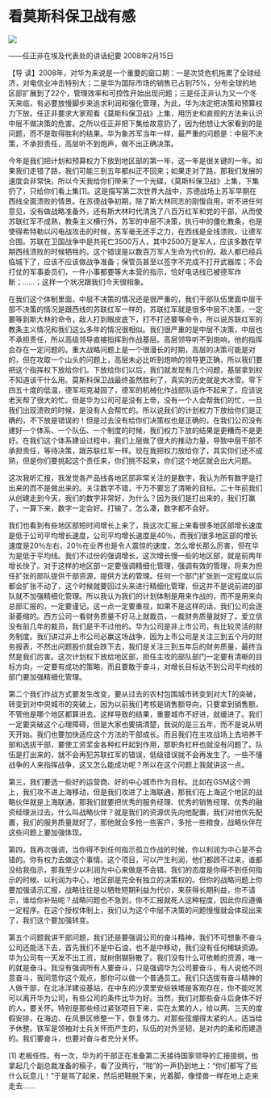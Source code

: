 # 看莫斯科保卫战有感
<img class="pv" src="https://api.visitor.plantree.me/visitor-badge/pv?namespace=plantree.me&key=renzhengfei-speeches/./docs/speeches/2008/02/看莫斯科保卫战有感.md">


——任正非在埃及代表处的讲话纪要
2008年2月15日



【导  读】2008年，对华为来说是一个重要的窗口期：一是次贷危机拖累了全球经济，对电信业冲击特别大；二是华为国际市场的销售已占到75%，分布全球的地区部扩展到了22个，管理效率和可控性开始出现问题；三是任正非认为又一个冬天来临，有必要放慢脚步来追求利润和强化管理，为此，华为决定把决策和预算权力下放。任正非要求大家观看《莫斯科保卫战》上集，用历史和直观的方法来认识中层不做决策的危害。之所以任正非把下集给故意扔了，因为他想让大家看到的是问题，而不是取得胜利的结果。华为象苏军当年一样，最严重的问题是：中层不决策，不承担责任，高层听不到炮声，做不出正确决策。



今年是我们把计划和预算权力下放到地区部的第一年，这一年是很关键的一年。如果我们走错了路，我们可能三到五年都纠正不回来；如果走对了路，那我们发展的速度会非常快，所以今天我给你们带来了一个光碟，《莫斯科保卫战》上集，下集扔了，只给你们看上集[1]。这是描写第二次世界大战中，苏德战场上苏军早期在西线全面溃败的情景。在苏德战争初期，除了斯大林同志的刚愎自用，听不进任何意见，没有做战略准备外，还有斯大林时代清洗了八百万红军和党的干部，从而使苏联红军不成熟，教条主义横行外，苏军的中层不决策，执行中的僵化教条，也是使得希特勒以闪电战攻击的时候，苏军毫无还手之力，在西线是全线溃败，让德军合围。苏联在卫国战争中是共死亡3500万人，其中2500万是军人，应该多数在早期西线溃败的时候牺牲的。这个错误是以数百万军人生命为代价的。敌人都已经兵临城下了，应该不应该做战争准备；保管员甚至以签字不完成不打开武器库；不会打仗的军事委员们，一件小事都要等大本营的指示，恰好电话线已被德军炸断；……；这样一个状况跟我们今天很相象。

在我们这个体制里面，中层不决策的情况还是很严重的，我们干部队伍里面中层干部不决策的情况是跟西线的苏联红军一样的，苏联红军就是很多中层不决策，一定要等到斯大林的命令，敌人打到眼皮底下，打不打还要等命令，所以说苏联红军的教条主义情况和我们这么多年的情况很相似。我们很严重的是中层不决策，中层也不承担责任，所以高级领导直接指挥到作战基层。高层领导听不到炮响，他的指挥会存在一定问题的。重大战略问题上是一个很漫长的时期，高层的决策可能是对的，但在攻取一个山头的问题上，高层未必比听到炮响的领导更正确，所以我们要把这个指挥权下放给你们。下放给你们以后，我们就发现有几个问题，基层拿到权不知道该干什么用。莫斯科保卫战最终虽然胜利了，真实的历史就是大冰雪。零下四五十度的低温，德军坦克凝固了，德军的机械化作战部队运作不起来了，应该说老天帮了很大的忙。但是华为公司可是没有上帝，没有一个人会帮我们的忙，一旦我们出现溃败的时候，是没有人会帮忙的。所以说我们的计划权力下放给你们是正确的，不下放是错误的！但是过去没有给你们决策权也是正确的，在我们公司没有建好一个体系、一个队伍、一个制度的时候，我们权力下放的结果是更糟而不是更好。在我们这个体系建设过程中，我们上层做了很大的推动力量，导致中层干部不承担责任，等待决策，跟苏联红军一样。现在我把权力放给你了，其实你们还不成熟，但是你们要挑起这个责任来，你们挑不起来，你们这个地区就会出大问题。

这次我听汇报，我发觉各产品线各地区部非常关注的是数字，我认为所有数字是打出来的而不是做出来的。关注数字不错，千万不要忘了清晰的目标。二十年前我们从创建走到今天，我们的数字非常好，为什么？因为我们是打出来的，我们打赢了，一算下来，数字一定会好。打输了，怎么凑，数字都不会好。

我们也看到有些地区部短时间增长上来了，我这次汇报上来看很多地区部增长速度是低于公司平均增长速度，公司平均增长速度是40％，而我们很多地区部的增长速度是20％左右，20％在业界也是令人震惊的速度，怎么增长那么厉害，但在华为是低于平均线。我们不过份的强调增长，这次增长慢一些的地区部，就是前两年增长快了。对于这样的地区部一定要强调精细化管理，强调有效的管理，将来为担任扩张的部队提供干部资源，提供方法的管理。任何一个部门扩张到一定程度以后都会扩张不动了，这个时候就要回过头来进行精细化管理，但这并不是说前进的部队就不加强精细化管理。所以我认为我们的计划体制是用来作战的，而不是用来向总部汇报的，一定要谨记。这一点一定要重视，如果不是这样的话，我们公司会逐渐萎缩的。西方公司一看财务质量不好马上就裁员，一裁财务质量就好了。爱立信没有前几年的裁员，我们是干不过他的。华为公司是非上市公司，有比较灵活的财务制度。我们讲过非上市公司必赢这场战争，因为上市公司是关注三到五个月的财务报表，不然出问题股价就会跌下去，我们是关注三到五年后的财务质量，最终当然是我们厉害。这次计划权下放给地区部，担任主攻的部队部门一定要有清晰的目标方向，一定要有成功的策略，而且要敢于奋斗，对增长目标达不到公司平均线的部门要加强精细化管理。

第二个我们作战方式要发生改变，要从过去的农村包围城市转变到对大T的突破，转变到对中央城市的突破上，因为以前我们考核是销售额导向，只要拿到销售额，不管他是哪个地区都算进去。这样导致的结果，重要城市不好进，就缓进了。我们一定要突破这个心理障碍，但是大家也要搞清楚，我说的是三五年，而不是说从明天开始。我们也要加快适应这个方法的干部成长。而且我们在主攻战场上去培养干部和选拔干部，要使工资奖金各种杠杆起到作用，那职务杠杆也就没有问题了。队伍是打出来的，就不会再犯苏联红军的错误，低级错误就不会再发生了。一些不懂战争的人来指挥战争，这又怎么能成功呢？所以在这个问题上我就讲这一点。

第三，我们要选一些好的运营商、好的中心城市作为目标。比如在GSM这个网上，我们攻不进上海移动，但是我们攻进了上海联通，那我们在上海这个地区的战略伙伴就是上海联通，那我们就要把优秀的服务经理、优秀的销售经理、优秀的融资经理派过去。什么叫战略伙伴？就是我们的资源优先向他配置，我们对他优先配置，我们的服务质量就好了，那他就会多抢一些客户，多抢一些粮食，战略伙伴在这些问题上要加强体现。

第四，我再次强调，当你得不到任何指示孤立作战的时候，你以利润为中心是不会错的。你有权力去做这个事情。这个项目，可以产生利润，他们都顾不过来，谁都没给我指示，那我至少以利润为中心来做是不会错。我们的态度是你得不到任何指示的时候、以利润为中心，地区部是完全有独立的决策权的。但你的战略问题上你要加强请示汇报，战略往往是以牺牲短期利益为代价，来获得长期利益，你不请示，谁给你补贴呢？战略问题也不急到，你不汇报就死人这种程度，因此你应遵循一定程序。在这个授权体制上，我们认为这个中层不决策的问题慢慢就会体现出来了，我们这个要加强转变。

第五个问题我讲干部问题，我们还是要强调公司的奋斗精神，我们不可想象不奋斗公司还能活下去，首先我们不是中石油，也不是中移动，我们没有任何稀缺资源。华为公司有一天发不出工资，就树倒猢狲散了。我们没有什么可依赖的资源，唯一的就是奋斗。我没有强调所有人要奋斗，只是强调华为公司要奋斗，有人说他不同意奋斗，我同意你这个观点，那你可以做一个普通员工。我们只选拔有奋斗精神的人做干部，在北冰洋建设基站，在中东的沙漠里安些铁塔是客观存在，你不能吃苦可以离开华为公司，有些公司的条件比华为好。当然，我们对那些奋斗后身体不好的人，要关怀。特别是那些经过紧张项目下来，实在太累的人，给以两、三天的度假安排，在海边、在风景区修整一下，恢复体力。对那些弦绷得太紧的人，适当给予休整。铁军是领袖对士兵关怀而产生的，队伍的对外坚韧，是对内的柔和而建造的。我们要奋斗，也要对奋斗者充分关怀。


[1] 老板任性。有一次，华为的干部正在准备第二天接待国家领导的汇报提纲，他拿起几个副总裁准备的稿子，看了没两行，“啪”的一声扔到地上：“你们都写了些什么玩意儿！”于是骂了起来，然后把鞋脱下来，光着脚，像怪兽一样在地上走来走去……
